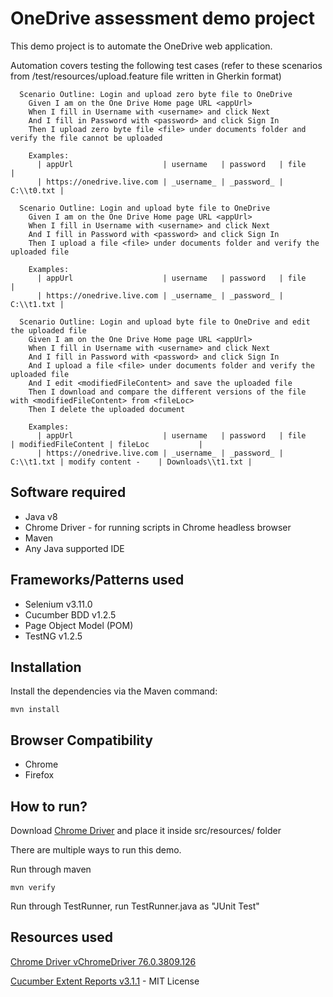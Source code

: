 # OneDrive assessment demo project

This demo project is to automate the OneDrive web application.

Automation covers testing the following test cases (refer to these scenarios from /test/resources/upload.feature file written in Gherkin format)

```gherkin
  Scenario Outline: Login and upload zero byte file to OneDrive
    Given I am on the One Drive Home page URL <appUrl>
    When I fill in Username with <username> and click Next
    And I fill in Password with <password> and click Sign In
    Then I upload zero byte file <file> under documents folder and verify the file cannot be uploaded

    Examples: 
      | appUrl                    | username   | password   | file       |
      | https://onedrive.live.com | _username_ | _password_ | C:\\t0.txt |

  Scenario Outline: Login and upload byte file to OneDrive
    Given I am on the One Drive Home page URL <appUrl>
    When I fill in Username with <username> and click Next
    And I fill in Password with <password> and click Sign In
    Then I upload a file <file> under documents folder and verify the uploaded file

    Examples: 
      | appUrl                    | username   | password   | file       |
      | https://onedrive.live.com | _username_ | _password_ | C:\\t1.txt |

  Scenario Outline: Login and upload byte file to OneDrive and edit the uploaded file
    Given I am on the One Drive Home page URL <appUrl>
    When I fill in Username with <username> and click Next
    And I fill in Password with <password> and click Sign In
    And I upload a file <file> under documents folder and verify the uploaded file
    And I edit <modifiedFileContent> and save the uploaded file
    Then I download and compare the different versions of the file with <modifiedFileContent> from <fileLoc>
    Then I delete the uploaded document

    Examples: 
      | appUrl                    | username   | password   | file       | modifiedFileContent | fileLoc           |
      | https://onedrive.live.com | _username_ | _password_ | C:\\t1.txt | modify content -    | Downloads\\t1.txt |

```

## Software required

* Java v8
* Chrome Driver - for running scripts in Chrome headless browser
* Maven
* Any Java supported IDE


## Frameworks/Patterns used

* Selenium v3.11.0
* Cucumber BDD v1.2.5
* Page Object Model (POM)
* TestNG v1.2.5

## Installation

Install the dependencies via the Maven command:

    mvn install

## Browser Compatibility

* Chrome
* Firefox


## How to run?

Download [Chrome Driver](https://chromedriver.chromium.org/) and place it inside src/resources/ folder 

There are multiple ways to run this demo.

Run through maven    
    
    mvn verify 

Run through TestRunner, run TestRunner.java as "JUnit Test"

## Resources used

[Chrome Driver vChromeDriver 76.0.3809.126]( https://chromedriver.chromium.org/)

[Cucumber Extent Reports v3.1.1](https://github.com/email2vimalraj/CucumberExtentReporter) - MIT License

